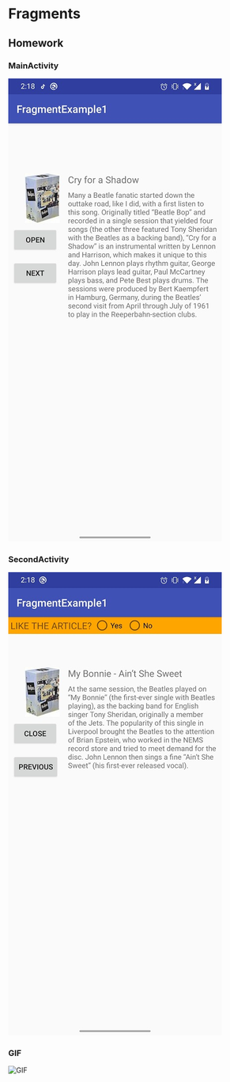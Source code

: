 # Fragments
## Homework
### MainActivity
![](./home1.jpg)
### SecondActivity
![](./home2.jpg)
### GIF
![GIF](fragGif.gif)


